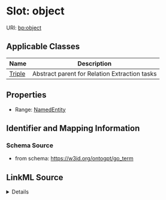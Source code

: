 # Slot: object

URI: [bp:object](http://w3id.org/ontogpt/biological-process-templateobject)



<!-- no inheritance hierarchy -->




## Applicable Classes

| Name | Description |
| --- | --- |
[Triple](Triple.md) | Abstract parent for Relation Extraction tasks






## Properties

* Range: [NamedEntity](NamedEntity.md)







## Identifier and Mapping Information







### Schema Source


* from schema: https://w3id.org/ontogpt/go_term




## LinkML Source

<details>
```yaml
name: object
from_schema: https://w3id.org/ontogpt/go_term
rank: 1000
alias: object
owner: Triple
domain_of:
- Triple
range: NamedEntity

```
</details>